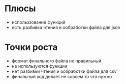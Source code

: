 # Плюсы
* использзование функций
* есть разбивка чтения и ообработки файла для json

# Точки роста
* формат финального файла не правильный
* не используются функции
* нет разбивки чтения и ообработки файла для сsv
* финальный код делает не совсем то что нужно